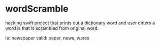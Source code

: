 # wordScramble

hacking swift project that prints out a dictionary word and user enters a word is that is scrambled from original word.

ie: newspaper
valid: paper, news, wares
